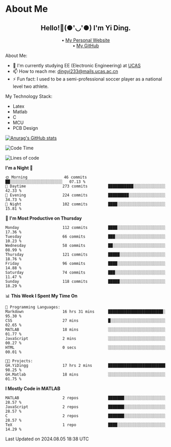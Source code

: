 # About Me

<h2 style="text-align:center;"> Hello!👋(●'◡'●) I'm Yi Ding.</h2>

<div style="text-align:center;">
  • <a href="https://yidingg.github.io/YiDingg">My Personal Website</a><br>
  • <a href="https://github.com/YiDingg">My GitHub</a>
</div>

About Me:
- 🔭 I'm currently studying EE (Electronic Engineering) at [UCAS](https://www.ucas.ac.cn/)
- 📫 How to reach me: dingyi233@mails.ucas.ac.cn
- ⚡ Fun fact: I used to be a semi-professional soccer player as a national level two athlete.

My Technology Stack:
- Latex
- Matlab
- C
- MCU
- PCB Design

[![Anurag's GitHub stats](https://github-readme-stats.vercel.app/api?username=YiDingg)](https://github.com/anuraghazra/github-readme-stats)

<!--START_SECTION:waka-->
![Code Time](http://img.shields.io/badge/Code%20Time-246%20hrs%2014%20mins-blue)

![Lines of code](https://img.shields.io/badge/From%20Hello%20World%20I%27ve%20Written-499.2%20thousand%20lines%20of%20code-blue)

**I'm a Night 🦉** 

```text
🌞 Morning                46 commits          ██░░░░░░░░░░░░░░░░░░░░░░░   07.13 % 
🌆 Daytime                273 commits         ███████████░░░░░░░░░░░░░░   42.33 % 
🌃 Evening                224 commits         █████████░░░░░░░░░░░░░░░░   34.73 % 
🌙 Night                  102 commits         ████░░░░░░░░░░░░░░░░░░░░░   15.81 % 
```
📅 **I'm Most Productive on Thursday** 

```text
Monday                   112 commits         ████░░░░░░░░░░░░░░░░░░░░░   17.36 % 
Tuesday                  66 commits          ███░░░░░░░░░░░░░░░░░░░░░░   10.23 % 
Wednesday                58 commits          ██░░░░░░░░░░░░░░░░░░░░░░░   08.99 % 
Thursday                 121 commits         █████░░░░░░░░░░░░░░░░░░░░   18.76 % 
Friday                   96 commits          ████░░░░░░░░░░░░░░░░░░░░░   14.88 % 
Saturday                 74 commits          ███░░░░░░░░░░░░░░░░░░░░░░   11.47 % 
Sunday                   118 commits         █████░░░░░░░░░░░░░░░░░░░░   18.29 % 
```


📊 **This Week I Spent My Time On** 

```text
💬 Programming Languages: 
Markdown                 16 hrs 31 mins      ████████████████████████░   95.30 % 
CSS                      27 mins             █░░░░░░░░░░░░░░░░░░░░░░░░   02.65 % 
MATLAB                   18 mins             ░░░░░░░░░░░░░░░░░░░░░░░░░   01.77 % 
JavaScript               2 mins              ░░░░░░░░░░░░░░░░░░░░░░░░░   00.27 % 
HTML                     0 secs              ░░░░░░░░░░░░░░░░░░░░░░░░░   00.01 % 

🐱‍💻 Projects: 
GH.YiDingg               17 hrs 2 mins       █████████████████████████   98.25 % 
GH.Matlab                18 mins             ░░░░░░░░░░░░░░░░░░░░░░░░░   01.75 % 
```

**I Mostly Code in MATLAB** 

```text
MATLAB                   2 repos             ███████░░░░░░░░░░░░░░░░░░   28.57 % 
JavaScript               2 repos             ███████░░░░░░░░░░░░░░░░░░   28.57 % 
C                        2 repos             ███████░░░░░░░░░░░░░░░░░░   28.57 % 
TeX                      1 repo              ████░░░░░░░░░░░░░░░░░░░░░   14.29 % 
```




 Last Updated on 2024.08.05 18:38 UTC
<!--END_SECTION:waka-->
